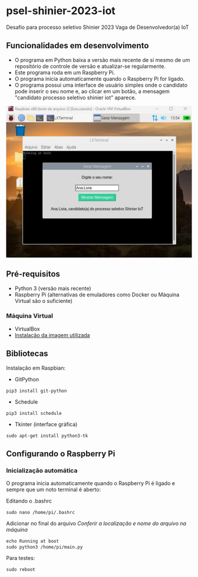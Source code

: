 # psel-shinier-2023-iot

Desafio para processo seletivo Shinier 2023
Vaga de Desenvolvedor(a) IoT

## Funcionalidades em desenvolvimento

- O programa em Python baixa a versão mais recente de si mesmo de um repositório de controle de versão e atualizar-se regularmente.
- Este programa roda em um Raspberry Pi.
- O programa inicia automaticamente quando o Raspberry Pi for ligado.
- O programa possui uma interface de usuário simples onde o candidato pode inserir o seu nome e, ao clicar em um botão, a mensagem "candidato processo seletivo shinier iot" aparece.

 ![Aparência atual do projeto](projeto.jpeg)

## Pré-requisitos

- Python 3 (versão mais recente)
- Raspberry Pi (alternativas de emuladores como Docker ou Máquina Virtual são o suficiente)

### Máquina Virtual

- VirtualBox
- [Instalação da imagem utilizada](https://downloads.raspberrypi.org/rpd_x86/images/)

## Bibliotecas

Instalação em Raspbian:

- GitPython

```
pip3 install git-python
```

- Schedule

```
pip3 install schedule
```

- Tkinter (interface gráfica)

```
sudo apt-get install python3-tk
```

## Configurando o Raspberry Pi

### Inicialização automática

O programa inicia automaticamente quando o Raspberry Pi é ligado e sempre que um noto terminal é aberto:

Editando o .bashrc

```
sudo nano /home/pi/.bashrc
```

Adicionar no final do arquivo
*Conferir a localização e nome do arquivo na máquina*

```
echo Running at boot 
sudo python3 /home/pi/main.py
```

Para testes:

```
sudo reboot
```
